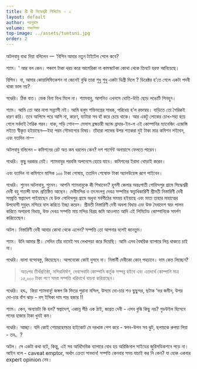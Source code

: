 ```yaml
---
title: শ্রী শ্রী সিদ্ধেশ্বরী লিমিটেড - ২
layout: default
author: পরশুরাম
volume: গড্ডলিকা
top-image: ../assets/tuntuni.jpg
order: 2
---
```


অটলবাবু বাধা দিয়া বলিলেন 一 ‘বিপিন আবার নতুন টাইটেল পেলে কবে? 

শ্যাম। ' আর বল কেন। পঞ্চাশ টাকা খরচ করে আমেরিকা না কামস্কাটকা কোথা থেকে তিনটে হরফ আনিয়েছে। 

বিপিন। বা, আমার কোয়ালিফিকেশন না জেনেই বুঝি তারা শুধু শুধু একটা ডিগ্রী দিলে ? ডিরেক্টর হ’তে গেলে একটা পদবী থাকা ভাল নয়?
 
গণ্ডেরি। ঠিক বাত। ভেক বিনা ভিখ মিলে না। শ্যামবাবু, আপনিও এখনসে ধোতি-উতি ছােড় লঙোটি পিনহুন।
 
শ্যাম। আমি তাে আর নাগা সন্ন্যাসী নই। আমি হলুম শক্তিমন্ত্রের সাধক, পরিধেয় হ’ল রক্তাম্বর। বাড়িতে তাে গৈরিকই ধারণ করি। তবে আপিসে পরে আসি না, কারণ, ব্যাটারা সব হাঁ করে চেয়ে থাকে। আর একটু লােকের চোখ-সহা হয়ে গেলে সর্বদাই গৈরিক পরব। যাক, পড়ি শােন一 
মেসাস ব্রহ্মচারী অ্যান্ড ব্রাদার-ইন-ল এই কোম্পানির ম্যানেজিং এজেন্সি লইতে স্বীকৃত হইয়াছেন—ইহা পরম সৌভাগ্যের বিষয়। তাঁহারা লাভের উপর শতকরা দুই টাকা মাত্র কমিশন লইবেন, এবং যতদিন না一

অটলবাবু বলিলেন – কমিশনের রেট অত কম ধরলেন কেন? দশ পার্সেন্ট অনায়াসে ফেলতে পারেন। 

গণ্ডেরি। কুছু দরকার নেই। শ্যামবাবুর পরবস্তি অপনেসে হােয়ে যাবে। কমিশনের ইরাদা থােড়াই করেন। 

এবং যতদিন না কমিশনে মাসিক ১০০ টাকা পােষায়, ততদিন শেষােক্ত টাকা অ্যালউয়েন্স রূপে পাইবেন। 

গণ্ডেরি। শুনেন অটলবাবু, শুনেন। আপনি শ্যামবাবুকে কী শিখাবেন? হুগলী জেলার অন্তঃপাতী গােবিন্দপুর গ্রামে সিদ্ধেশ্বরী দেবী বহু শতাব্দী যাবৎ প্রতিষ্ঠিত আছেন। দেবীমন্দির ও তৎসংলগ্ন দেবত্র সম্পত্তির স্বত্ত্বাধিকারিণী শ্রীমতী নিস্তারিণী দেবী সম্প্রতি স্বপ্নাদেশ পাইয়াছেন যে উক্ত গােবিন্দপুর গ্রামে অধুনা সর্বপীঠের সমন্বয় হইয়াছে এবং মাতা তাহার মাহাত্মের উপযােগী সুবৃহৎ মন্দিরে বাস করিতে ইচ্ছা করেন। শ্ৰীমতী নিস্তারিণী দেবী অবলা বিধায় এবং উক্ত দৈবাদেশ স্বয়ং পালন করিতে অপারগা বিধায়, উক্ত দেবত্র সম্পত্তি মায় মন্দির বিগ্রহ জমি আওলাত আদি এই লিমিটেড কোম্পানিকে সমর্পণ করিতেছেন। 

অটল। নিস্তারিণী দেবী আবার কোথা থেকে এলেন? সম্পত্তি তাে আপনার বলেই জানতুম। 

শ্যাম। উনি আমার স্ত্রী। সেদিন তাঁর নামেই সব লেখাপড়া করে দিয়েছি। আমি এসব বৈষয়িক ব্যাপারে লিপ্ত থাকতে চাই না। 

গণ্ডেরি। ভালা বন্দোবস্তু, কিয়েছেন। আপনেকো কোই দুসবে না। নিস্তার্নী দেবীকো কোন্ পহচানে। দাম কেত লিচ্ছেন? 

 <blockquote> অতঃপর তীর্থপ্রতিষ্ঠা, মন্দিরনির্মাণ, দেবসেবাদি কোম্পানি কর্তৃক সম্পন্ন হইবে এবং এতদর্থে কোম্পানি মাত্র ১৫,০০০ টাকা পণে সমস্ত সম্পত্তি খরিদার্থে বায়না করিয়াছেন।  </blockquote>

গণ্ডেরি। হদ্দ、কিয়া শ্যামবাবু! জঙ্গল কি ভিতর পুরানা মন্দিল, উসমে দো-চার শও ছুছুন্দর, ছটাক ‘ভর জমীন, উপর দো-চার বাঁশ ঝাড় - বস্ ইসিকা 
দাম পন্দ্র হজার !! 

শ্যাম। কেন, অন্যায়টা কি হল? স্বপ্নাদেশ, একান্ন পীঠ এক ঠাই, জাগ্রত দেবী - এসব বুঝি কিছু নয়? গুডউইল হিসেবে পনের হাজার টাকা খুবই কম। 

গণ্ডেরি। আচ্ছা। যদি কোই শেয়ারহােল্ডার হাইকোট মে দরখাস্ত পেশ করে - স্বপন-উপন সব ঝুট, ছলায়কে রুপয়া লিয়া - তব、?
 
অটল। সে একটা কথা বটে, কিন্তু, এই সব আধিদৈবিক ব্যাপারে বােধ হয় অরিজিনাল সাইডের জুরিসডিকশনে পড়ে না। আইন বলে - caveat emptor, অর্থাৎ ক্রেতা সাবধান! সম্পত্তি কেনবার সময় যাচাই কর নি কেন? যা হােক একবার expert opinion নেব। 
